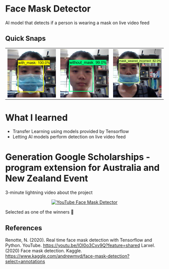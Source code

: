 # Face Mask Detector
 AI model that detects if a person is wearing a mask on live video feed

 ## Quick Snaps
 <div align="center">
  <table>
   <tr>
     <td><img src="images/with_mask.jpg" width="400"></td>
     <td><img src="images/without_mask.jpg" width="400"></td>
     <td><img src="images/incorrect.jpg" width="400"></td>
   </tr>
  </table>
 </div>

 # What I learned
 * Transfer Learning using models provided by Tensorflow
 * Letting AI models perform detection on live video feed
  
  
# Generation Google Scholarships - program extension for Australia and New Zealand Event
3-minute lightning video about the project
<div align="center">
 <a href="https://youtu.be/zjDkkB7eE-8" target="_blank"><img src="https://img.youtube.com/vi/zjDkkB7eE-8/hqdefault.jpg" 
 alt="YouTube Face Mask Detector"/></a>
</div>

Selected as one of the winners :tada:  

## References
Renotte, N. (2020). Real time face mask detection with Tensorflow and Python. YouTube. https://youtu.be/IOI0o3Cxv9Q?feature=shared
Larxel. (2020) Face mask detection. Kaggle. https://www.kaggle.com/andrewmvd/face-mask-detection?select=annotations
